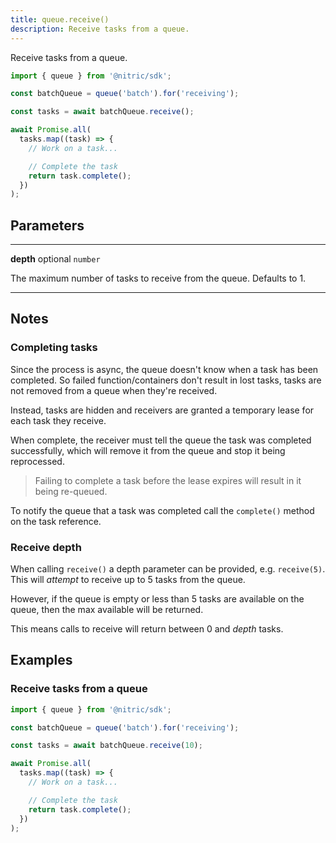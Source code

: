 ```yaml
---
title: queue.receive()
description: Receive tasks from a queue.
---
```


Receive tasks from a queue.

```javascript
import { queue } from '@nitric/sdk';

const batchQueue = queue('batch').for('receiving');

const tasks = await batchQueue.receive();

await Promise.all(
  tasks.map((task) => {
    // Work on a task...

    // Complete the task
    return task.complete();
  })
);
```

## Parameters

---

**depth** optional `number`

The maximum number of tasks to receive from the queue. Defaults to 1.

---

## Notes

### Completing tasks

Since the process is async, the queue doesn't know when a task has been completed. So failed function/containers don't result in lost tasks, tasks are not removed from a queue when they're received.

Instead, tasks are hidden and receivers are granted a temporary lease for each task they receive.

When complete, the receiver must tell the queue the task was completed successfully, which will remove it from the queue and stop it being reprocessed.

> Failing to complete a task before the lease expires will result in it being re-queued.

To notify the queue that a task was completed call the `complete()` method on the task reference.

### Receive depth

When calling `receive()` a depth parameter can be provided, e.g. `receive(5)`. This will _attempt_ to receive up to 5 tasks from the queue.

However, if the queue is empty or less than 5 tasks are available on the queue, then the max available will be returned.

This means calls to receive will return between 0 and _depth_ tasks.

## Examples

### Receive tasks from a queue

```javascript
import { queue } from '@nitric/sdk';

const batchQueue = queue('batch').for('receiving');

const tasks = await batchQueue.receive(10);

await Promise.all(
  tasks.map((task) => {
    // Work on a task...

    // Complete the task
    return task.complete();
  })
);
```
